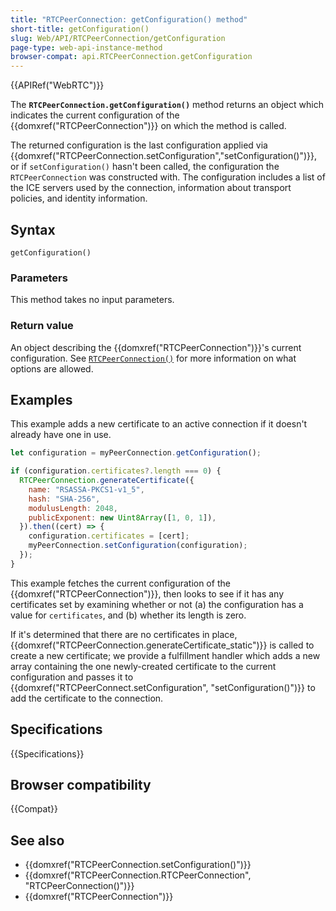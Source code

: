 ```yaml
---
title: "RTCPeerConnection: getConfiguration() method"
short-title: getConfiguration()
slug: Web/API/RTCPeerConnection/getConfiguration
page-type: web-api-instance-method
browser-compat: api.RTCPeerConnection.getConfiguration
---
```


{{APIRef("WebRTC")}}

The **`RTCPeerConnection.getConfiguration()`** method returns
an object which indicates the current configuration of
the {{domxref("RTCPeerConnection")}} on which the method is called.

The returned configuration is the last configuration applied via
{{domxref("RTCPeerConnection.setConfiguration","setConfiguration()")}}, or if
`setConfiguration()` hasn't been called, the configuration the
`RTCPeerConnection` was constructed with. The configuration includes a list
of the ICE servers used by the connection, information about transport policies, and
identity information.

## Syntax

```js-nolint
getConfiguration()
```

### Parameters

This method takes no input parameters.

### Return value

An object describing the {{domxref("RTCPeerConnection")}}'s current configuration. See [`RTCPeerConnection()`](/en-US/docs/Web/API/RTCPeerConnection/RTCPeerConnection#parameters) for more information on what options are allowed.

## Examples

This example adds a new certificate to an active connection if it doesn't already have
one in use.

```js
let configuration = myPeerConnection.getConfiguration();

if (configuration.certificates?.length === 0) {
  RTCPeerConnection.generateCertificate({
    name: "RSASSA-PKCS1-v1_5",
    hash: "SHA-256",
    modulusLength: 2048,
    publicExponent: new Uint8Array([1, 0, 1]),
  }).then((cert) => {
    configuration.certificates = [cert];
    myPeerConnection.setConfiguration(configuration);
  });
}
```

This example fetches the current configuration of the {{domxref("RTCPeerConnection")}},
then looks to see if it has any certificates set by examining whether or not (a) the
configuration has a value for `certificates`, and (b) whether its length is
zero.

If it's determined that there are no certificates in place,
{{domxref("RTCPeerConnection.generateCertificate_static")}} is called to create a new
certificate; we provide a fulfillment handler which adds a new array containing the one
newly-created certificate to the current configuration and passes it to
{{domxref("RTCPeerConnect.setConfiguration", "setConfiguration()")}} to add the
certificate to the connection.

## Specifications

{{Specifications}}

## Browser compatibility

{{Compat}}

## See also

- {{domxref("RTCPeerConnection.setConfiguration()")}}
- {{domxref("RTCPeerConnection.RTCPeerConnection", "RTCPeerConnection()")}}
- {{domxref("RTCPeerConnection")}}
